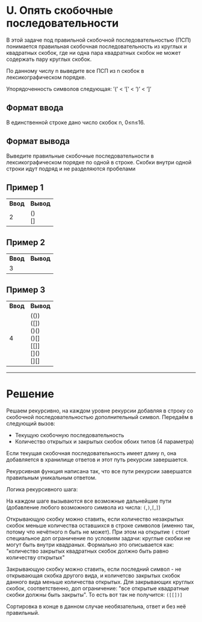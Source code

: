 # U. Опять скобочные последовательности

В этой задаче под правильной скобочной последовательностью (ПСП) понимается правильная скобочная последовательность из круглых и квадратных скобок, где ни одна пара квадратных скобок не может содержать пару круглых скобок.

По данному числу n выведите все ПСП из n скобок в лексикографическом порядке.

Упорядоченность символов следующая: ’(’ < ’[’ < ’)’ < ’]’

## Формат ввода

В единственной строке дано число скобок n, 0≤n≤16.

## Формат вывода

Выведите правильные скобочные последовательности в лексикографическом порядке по одной в строке. Скобки внутри одной строки идут подряд и не разделяются пробелами

## Пример 1
<table>
<tr><td><b>Ввод</b></td><td><b>Вывод</b></td></tr>
<tr><td>2</td><td>()<br>
[]
</td></tr>
</table>

## Пример 2
<table>
<tr><td><b>Ввод</b></td><td><b>Вывод</b></td></tr>
<tr><td>3</td><td>&nbsp;</td></tr>
</table>

## Пример 3
<table>
<tr><td><b>Ввод</b></td><td><b>Вывод</b></td></tr>
<tr><td>4</td><td>(())<br>
([])<br>
()()<br>
()[]<br>
[[]]<br>
[]()<br>
[][]
</td></tr>
</table>

---
# Решение

Решаем рекурсивно, на каждом уровне рекурсии добавляя в строку со скобочной последовательностью дополнительный символ. Передаём в следующий вызов:
* Текущую скобочную последовательность
* Количество открытых и закрытых скобок обоих типов (4 параметра)

Если текущая скобочная последовательность имеет длину n, она добавляется в хранилище ответов и этот путь рекурсии завершается.

Рекурсивная функция написана так, что все пути рекурсии завершатся правильным уникальным ответом.

Логика рекурсивного шага:

На каждом шаге вызываются все возможные дальнейшие пути (добавление любого возможного символа из числа: `(`,`)`,`[`,`]`)

Открывающую скобку можно ставить, если количество незакрытых скобок меньше количества оставшихся в строке символов (именно так, потому что нечётного n быть не может). При этом на открытие `(` стоит специальное доп ограничение по условиям задачи: круглые скобки не могут быть внутри квадраных. Формально это описывается как: "количество закрытых квадратных скобок должно быть равно количеству открытых"

Закрывающую скобку можно ставить, если последний символ - не открывающая скобка другого вида, и количетсво закрытых скобок данного вида меньше количества открытых. Для закрывающих круглых скобок, соответственно, доп ограничение: "все открытые квадратные скобки должны быть закрыты". То есть вот так не получится: `([[])]`

Сортировка в конце в данном случае необязательна, ответ и без неё правильный.